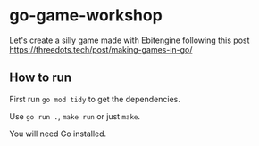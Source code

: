 # go-game-workshop

Let's create a silly game made with Ebitengine following this post https://threedots.tech/post/making-games-in-go/

## How to run

First run `go mod tidy` to get the dependencies.

Use `go run .`, `make run` or just `make`.

You will need Go installed.